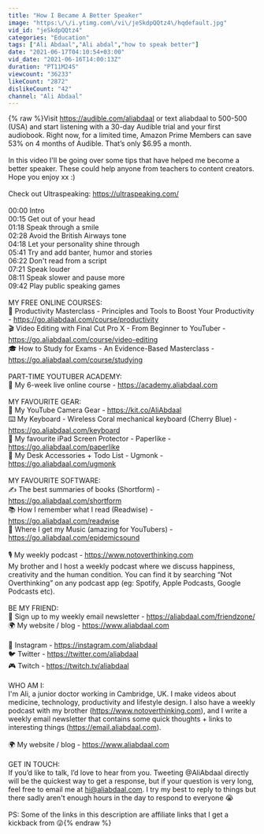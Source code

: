 ```yaml
---
title: "How I Became A Better Speaker"
image: "https:\/\/i.ytimg.com\/vi\/jeSkdpQQtz4\/hqdefault.jpg"
vid_id: "jeSkdpQQtz4"
categories: "Education"
tags: ["Ali Abdaal","Ali abdal","how to speak better"]
date: "2021-06-17T04:10:54+03:00"
vid_date: "2021-06-16T14:00:13Z"
duration: "PT11M24S"
viewcount: "36233"
likeCount: "2872"
dislikeCount: "42"
channel: "Ali Abdaal"
---
```

{% raw %}Visit <a rel="nofollow" target="blank" href="https://audible.com/aliabdaal">https://audible.com/aliabdaal</a> or text aliabdaal to 500-500 (USA) and start listening with a 30-day Audible trial and your first audiobook. Right now, for a limited time, Amazon Prime Members can save 53% on 4 months of Audible. That’s only $6.95 a month.<br /><br />In this video I'll be going over some tips that have helped me become a better speaker. These could help anyone from teachers to content creators. Hope you enjoy xx :)<br /><br />Check out Ultraspeaking: <a rel="nofollow" target="blank" href="https://ultraspeaking.com/">https://ultraspeaking.com/</a><br /><br />00:00 Intro<br />00:15 Get out of your head<br />01:18 Speak through a smile<br />02:28 Avoid the British Airways tone<br />04:18 Let your personality shine through<br />05:41 Try and add banter, humor and stories<br />06:22 Don't read from a script<br />07:21 Speak louder<br />08:11 Speak slower and pause more<br />09:42 Play public speaking games<br /><br />MY FREE ONLINE COURSES:<br />🚀  Productivity Masterclass - Principles and Tools to Boost Your Productivity - <a rel="nofollow" target="blank" href="https://go.aliabdaal.com/course/productivity">https://go.aliabdaal.com/course/productivity</a><br />🎬  Video Editing with Final Cut Pro X - From Beginner to YouTuber - <a rel="nofollow" target="blank" href="https://go.aliabdaal.com/course/video-editing">https://go.aliabdaal.com/course/video-editing</a><br />🎓  How to Study for Exams - An Evidence-Based Masterclass - <a rel="nofollow" target="blank" href="https://go.aliabdaal.com/course/studying">https://go.aliabdaal.com/course/studying</a><br /><br />PART-TIME YOUTUBER ACADEMY:<br />🍿 My 6-week live online course - <a rel="nofollow" target="blank" href="https://academy.aliabdaal.com">https://academy.aliabdaal.com</a><br /><br />MY FAVOURITE GEAR:<br />🎥  My YouTube Camera Gear - <a rel="nofollow" target="blank" href="https://kit.co/AliAbdaal">https://kit.co/AliAbdaal</a><br />⌨️  My Keyboard - Wireless Coral mechanical keyboard (Cherry Blue) - <a rel="nofollow" target="blank" href="https://go.aliabdaal.com/keyboard">https://go.aliabdaal.com/keyboard</a> <br />📝  My favourite iPad Screen Protector - Paperlike - <a rel="nofollow" target="blank" href="https://go.aliabdaal.com/paperlike">https://go.aliabdaal.com/paperlike</a> <br />🎒 My Desk Accessories + Todo List - Ugmonk - <a rel="nofollow" target="blank" href="https://go.aliabdaal.com/ugmonk">https://go.aliabdaal.com/ugmonk</a><br /><br />MY FAVOURITE SOFTWARE:<br />✍️ The best summaries of books (Shortform) - <a rel="nofollow" target="blank" href="https://go.aliabdaal.com/shortform">https://go.aliabdaal.com/shortform</a><br />📚  How I remember what I read (Readwise) - <a rel="nofollow" target="blank" href="https://go.aliabdaal.com/readwise">https://go.aliabdaal.com/readwise</a> <br />🎵  Where I get my Music (amazing for YouTubers) - <a rel="nofollow" target="blank" href="https://go.aliabdaal.com/epidemicsound">https://go.aliabdaal.com/epidemicsound</a><br /><br />🎙 My weekly podcast - <a rel="nofollow" target="blank" href="https://www.notoverthinking.com">https://www.notoverthinking.com</a><br />My brother and I host a weekly podcast where we discuss happiness, creativity and the human condition. You can find it by searching “Not Overthinking” on any podcast app (eg: Spotify, Apple Podcasts, Google Podcasts etc). <br /><br />BE MY FRIEND:<br />💌  Sign up to my weekly email newsletter - <a rel="nofollow" target="blank" href="https://aliabdaal.com/friendzone/">https://aliabdaal.com/friendzone/</a><br />🌍  My website / blog - <a rel="nofollow" target="blank" href="https://www.aliabdaal.com">https://www.aliabdaal.com</a> <br /> <br />📸  Instagram - <a rel="nofollow" target="blank" href="https://instagram.com/aliabdaal">https://instagram.com/aliabdaal</a><br />🐦  Twitter - <a rel="nofollow" target="blank" href="https://twitter.com/aliabdaal">https://twitter.com/aliabdaal</a><br />🎮  Twitch - <a rel="nofollow" target="blank" href="https://twitch.tv/aliabdaal">https://twitch.tv/aliabdaal</a><br /><br />WHO AM I:<br />I'm Ali, a junior doctor working in Cambridge, UK. I make videos about medicine, technology, productivity and lifestyle design. I also have a weekly podcast with my brother (<a rel="nofollow" target="blank" href="https://www.notoverthinking.com),">https://www.notoverthinking.com),</a> and I write a weekly email newsletter that contains some quick thoughts + links to interesting things (<a rel="nofollow" target="blank" href="https://email.aliabdaal.com).">https://email.aliabdaal.com).</a><br /><br />🌍  My website / blog - <a rel="nofollow" target="blank" href="https://www.aliabdaal.com">https://www.aliabdaal.com</a> <br /><br />GET IN TOUCH:<br />If you’d like to talk, I’d love to hear from you. Tweeting @AliAbdaal directly will be the quickest way to get a response, but if your question is very long, feel free to email me at hi@aliabdaal.com. I try my best to reply to things but there sadly aren't enough hours in the day to respond to everyone 😭<br /><br />PS: Some of the links in this description are affiliate links that I get a kickback from 😜{% endraw %}
